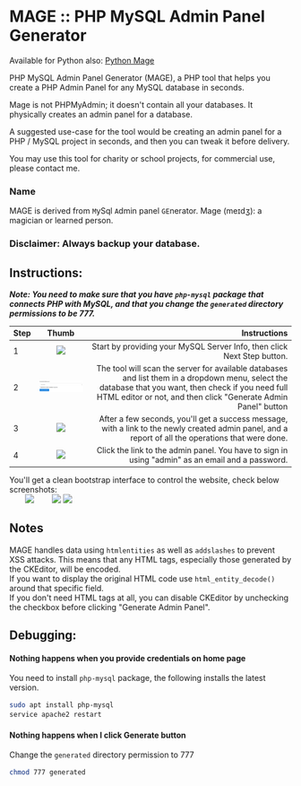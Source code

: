 # MAGE :: PHP MySQL Admin Panel Generator
Available for Python also: [Python Mage](https://github.com/housamz/python-mysql-admin-panel-generator)

PHP MySQL Admin Panel Generator (MAGE), a PHP tool that helps you create a PHP Admin Panel for any MySQL database in seconds.

Mage is not PHPMyAdmin; it doesn't contain all your databases. It physically creates an admin panel for a database.

A suggested use-case for the tool would be creating an admin panel for a PHP / MySQL project in seconds, and then you can tweak it before delivery.

You may use this tool for charity or school projects, for commercial use, please contact me.

### Name
MAGE is derived from `M`ySql `A`dmin panel `GE`nerator.
Mage (meɪdʒ): a magician or learned person.

### Disclaimer: Always backup your database.

## Instructions:
***Note: You need to make sure that you have `php-mysql` package that connects PHP with MySQL, and that you change the `generated` directory permissions to be 777.***  

| Step | Thumb                                                                  | Instructions  |
| ---- |:----------------------------------------------------------------------:| -------------:|
|  1   | <a href="images/1.png" target="_blank"><img src="images/1.png" width="200"></a> | Start by providing your MySQL Server Info, then click Next Step button. |
|  2   | <a href="images/2.png" target="_blank"><img src="images/2.png" width="200"></a> | The tool will scan the server for available databases and list them in a dropdown menu, select the database that you want, then check if you need full HTML editor or not, and then click "Generate Admin Panel" button |
|  3   | <a href="images/3.png" target="_blank"><img src="images/3.png" width="200"></a> | After a few seconds, you'll get a success message, with a link to the newly created admin panel, and a report of all the operations that were done. |
|  4   | <a href="images/4.png" target="_blank"><img src="images/4.png" width="200"></a> | Click the link to the admin panel. You have to sign in using "admin" as an email and a password. |

You'll get a clean bootstrap interface to control the website, check below screenshots:  
<a href="images/5.png" target="_blank"><img src="images/5.png" width="200" style="margin-left:2em"></a>
<a href="images/6.png" target="_blank"><img src="images/6.png" width="200" style="margin-left:2em"></a>
<a href="images/7.png" target="_blank"><img src="images/7.png" width="200"></a>

## Notes
MAGE handles data using `htmlentities` as well as `addslashes` to prevent XSS attacks. This means that any HTML tags, especially those generated by the CKEditor, will be encoded.  
If you want to display the original HTML code use `html_entity_decode()` around that specific field.  
If you don't need HTML tags at all, you can disable CKEditor by unchecking the checkbox before clicking "Generate Admin Panel".

## Debugging:
#### Nothing happens when you provide credentials on home page
You need to install `php-mysql` package, the following installs the latest version.
```bash
sudo apt install php-mysql
service apache2 restart
```

#### Nothing happens when I click Generate button
Change the `generated` directory permission to 777
```bash
chmod 777 generated
```


